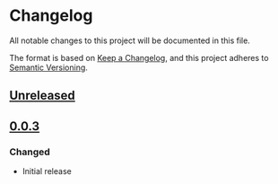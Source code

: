 # Changelog

All notable changes to this project will be documented in this file.

The format is based on [Keep a Changelog](https://keepachangelog.com/en/1.0.0/),
and this project adheres to [Semantic Versioning](https://semver.org/spec/v2.0.0.html).

## [Unreleased]

## [0.0.3]

### Changed

- Initial release

[Unreleased]: https://github.com/MetaMask/multichain-api-client/compare/v0.0.3...HEAD
[0.0.3]: https://github.com/MetaMask/multichain-api-client/releases/tag/v0.0.3
